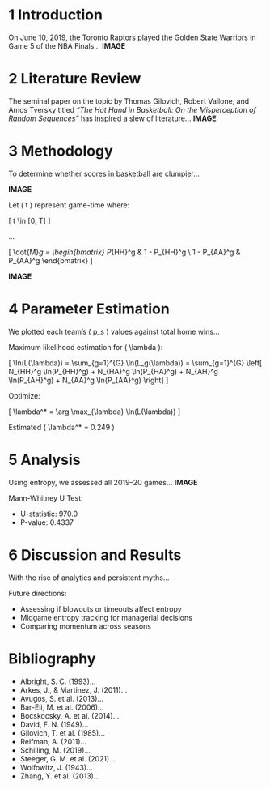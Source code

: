 # 1 Introduction

On June 10, 2019, the Toronto Raptors played the Golden State Warriors in Game 5 of the NBA Finals...
**IMAGE**

# 2 Literature Review

The seminal paper on the topic by Thomas Gilovich, Robert Vallone, and Amos Tversky titled *“The Hot Hand in Basketball: On the Misperception of Random Sequences”* has inspired a slew of literature...
**IMAGE**

# 3 Methodology

To determine whether scores in basketball are clumpier...

**IMAGE**

Let \( t \) represent game-time where:

\[
t \in [0, T]
\]

...

\[
\dot{M}_g = 
\begin{bmatrix}
P_{HH}^g & 1 - P_{HH}^g \\
1 - P_{AA}^g & P_{AA}^g
\end{bmatrix}
\]

**IMAGE**

# 4 Parameter Estimation

We plotted each team’s \( p_s \) values against total home wins...

Maximum likelihood estimation for \( \lambda \):

\[
\ln(L(\lambda)) = \sum_{g=1}^{G} \ln(L_g(\lambda)) = \sum_{g=1}^{G} \left[ 
N_{HH}^g \ln(P_{HH}^g) + 
N_{HA}^g \ln(P_{HA}^g) + 
N_{AH}^g \ln(P_{AH}^g) + 
N_{AA}^g \ln(P_{AA}^g)
\right]
\]

Optimize:

\[
\lambda^* = \arg \max_{\lambda} \ln(L(\lambda))
\]

Estimated \( \lambda^* = 0.249 \)

# 5 Analysis

Using entropy, we assessed all 2019–20 games...
**IMAGE**

Mann-Whitney U Test:

- U-statistic: 970.0  
- P-value: 0.4337

# 6 Discussion and Results

With the rise of analytics and persistent myths...

Future directions:

- Assessing if blowouts or timeouts affect entropy  
- Midgame entropy tracking for managerial decisions  
- Comparing momentum across seasons

# Bibliography

- Albright, S. C. (1993)...  
- Arkes, J., & Martinez, J. (2011)...  
- Avugos, S. et al. (2013)...  
- Bar-Eli, M. et al. (2006)...  
- Bocskocsky, A. et al. (2014)...  
- David, F. N. (1949)...  
- Gilovich, T. et al. (1985)...  
- Reifman, A. (2011)...  
- Schilling, M. (2019)...  
- Steeger, G. M. et al. (2021)...  
- Wolfowitz, J. (1943)...  
- Zhang, Y. et al. (2013)...
